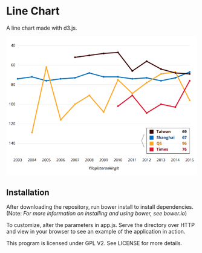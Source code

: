 # Line Chart
A line chart made with d3.js.

![The included example running in-browser](https://raw.githubusercontent.com/UniversityofHelsinki/line-chart/master/screenshot.png)

## Installation

After downloading the repository, run bower install to install dependencies.
(Note: *For more information on installing and using bower, see bower.io*)

To customize, alter the parameters in app.js.
Serve the directory over HTTP and view in your browser to see an example of the application in action.

This program is licensed under GPL V2. See LICENSE for more details.
